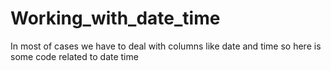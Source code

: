 # Working_with_date_time
In most of cases we have to deal with columns like date and time so here is some code related to date time
